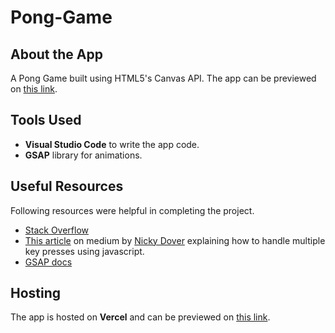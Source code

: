 # Pong-Game
## About the App

A Pong Game built using HTML5's Canvas API. The app can be previewed on [this link](https://pong-game-rohail.vercel.app/).

## Tools Used

- **Visual Studio Code** to write the app code. 
- **GSAP** library for animations.

## Useful Resources
Following resources were helpful in completing the project.
- [Stack Overflow](https://stackoverflow.com/)
- [This article](https://medium.com/@dovern42/handling-multiple-key-presses-at-once-in-vanilla-javascript-for-game-controllers-6dcacae931b7) 
on medium by [Nicky Dover](https://medium.com/@dovern42) explaining how to handle multiple key presses using javascript.
- [GSAP docs](https://greensock.com/docs/)

## Hosting

The app is hosted on **Vercel** and can be previewed on [this link](https://pong-game-rohail.vercel.app/). 
